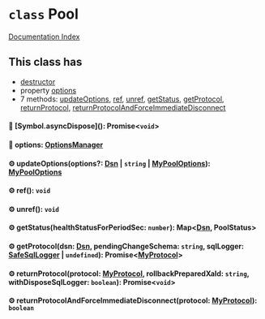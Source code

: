 # `class` Pool

[Documentation Index](../README.md)

## This class has

- [destructor](#-symbolasyncdispose-promisevoid)
- property [options](#-options-optionsmanager)
- 7 methods:
[updateOptions](#-updateoptionsoptions-dsn--string--mypooloptions-mypooloptions),
[ref](#-ref-void),
[unref](#-unref-void),
[getStatus](#-getstatushealthstatusforperiodsec-number-mapdsn-poolstatus),
[getProtocol](#-getprotocoldsn-dsn-pendingchangeschema-string-sqllogger-safesqllogger--undefined-promisemyprotocol),
[returnProtocol](#-returnprotocolprotocol-myprotocol-rollbackpreparedxaid-string-withdisposesqllogger-boolean-promisevoid),
[returnProtocolAndForceImmediateDisconnect](#-returnprotocolandforceimmediatedisconnectprotocol-myprotocol-boolean)


#### 🔨 \[Symbol.asyncDispose](): Promise\<`void`>



#### 📄 options: [OptionsManager](../private.class.OptionsManager/README.md)



#### ⚙ updateOptions(options?: [Dsn](../class.Dsn/README.md) | `string` | [MyPoolOptions](../interface.MyPoolOptions/README.md)): [MyPoolOptions](../interface.MyPoolOptions/README.md)



#### ⚙ ref(): `void`



#### ⚙ unref(): `void`



#### ⚙ getStatus(healthStatusForPeriodSec: `number`): Map\<[Dsn](../class.Dsn/README.md), PoolStatus>



#### ⚙ getProtocol(dsn: [Dsn](../class.Dsn/README.md), pendingChangeSchema: `string`, sqlLogger: [SafeSqlLogger](../class.SafeSqlLogger/README.md) | `undefined`): Promise\<[MyProtocol](../class.MyProtocol/README.md)>



#### ⚙ returnProtocol(protocol: [MyProtocol](../class.MyProtocol/README.md), rollbackPreparedXaId: `string`, withDisposeSqlLogger: `boolean`): Promise\<`void`>



#### ⚙ returnProtocolAndForceImmediateDisconnect(protocol: [MyProtocol](../class.MyProtocol/README.md)): `boolean`




